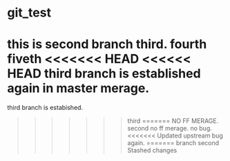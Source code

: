 # git_test
this is second branch
third.
fourth
fiveth
<<<<<<< HEAD
<<<<<< HEAD
third branch is established again in master merage.
=======
third branch is estabished.
>>>>>>> third
=======
NO FF MERAGE.
>>>>>>> second
no ff merage.
no bug.
<<<<<<< Updated upstream
bug again.
=======
branch second 
>>>>>>> Stashed changes
